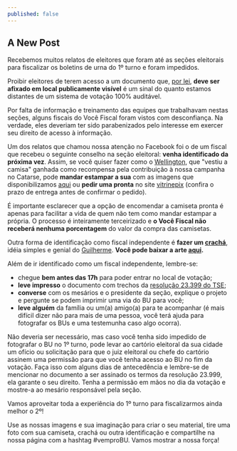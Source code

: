 ```yaml
---
published: false
---
```


## A New Post

Recebemos muitos relatos de eleitores que foram até as seções eleitorais para fiscalizar os boletins de urna do 1º turno e foram impedidos.

Proibir eleitores de terem acesso a um documento que, [por lei](https://bit.ly/bu-obrigatorio), **deve ser afixado em local publicamente visível** é um sinal do quanto estamos distantes de um sistema de votação 100% auditável.

Por falta de informação e treinamento das equipes que trabalhavam nestas seções,  alguns fiscais do Você Fiscal foram vistos com desconfiança. Na verdade, eles deveriam ter sido parabenizados pelo interesse em exercer seu direito de acesso à informação.

Um dos relatos que chamou nossa atenção no Facebook foi o de um fiscal que recebeu o seguinte conselho na seção eleitoral: **venha identificado da próxima vez**. Assim, se você quiser fazer como o [Wellington](https://www.facebook.com/photo.php?fbid=772569649466862&set=a.103307106393123.4273.100001415020485&type=1&theater), que "vestiu a camisa" ganhada como recompensa pela contribuição à nossa campanha no Catarse, pode **mandar estampar a sua** com as imagens que disponibilizamos [aqui](http://bit.ly/vocefiscal-camisetas) ou **pedir uma pronta** no site [vitrinepix](http://www.vitrinepix.com.br/vocefiscal/) (confira o prazo de entrega antes de confirmar o pedido).

É importante esclarecer que a opção de encomendar a camiseta pronta é apenas para facilitar a vida de quem não tem como mandar estampar a própria. O processo é inteiramente terceirizado e **o Você Fiscal não receberá nenhuma porcentagem** do valor da compra das camisetas.

Outra forma de identificação como fiscal independente é **fazer um [crachá](https://bit.ly/vocefiscal-cracha)**, idéia simples e genial do [Guilherme](https://www.facebook.com/video.php?v=696197140465230&set=vb.100002248529100&type=2&theater). **Você pode baixar a arte [aqui](https://bit.ly/vocefiscal-cracha).**

Além de ir identificado como um fiscal independente, lembre-se:
- chegue **bem antes das 17h** para poder entrar no local de votação;
- **leve impresso** o documento com trechos da [resolução 23.399 do TSE](https://bit.ly/bu-obrigatorio);
- **converse** com os mesários e o presidente da seção, explique o projeto e pergunte se podem imprimir uma via do BU para você;
- **leve alguém** da família ou um(a) amigo(a) para te acompanhar (é mais difícil dizer não para mais de uma pessoa, você terá ajuda para fotografar os BUs e uma testemunha caso algo ocorra).

Não deveria ser necessário, mas caso você tenha sido impedido de fotografar o BU no 1º turno, pode levar ao cartório eleitoral da sua cidade um ofício ou solicitação para que o juiz eleitoral ou chefe do cartório assinem uma permissão para que você tenha acesso ao BU no fim da votação. Faça isso com alguns dias de antecedência e lembre-se de mencionar no documento a ser assinado os termos da resolução 23.999, ela garante o seu direito. Tenha a permissão em mãos no dia da votação e mostre-a ao mesário responsável pela seção.

Vamos aproveitar toda a experiência do 1º turno para fiscalizarmos ainda melhor o 2º!

Use as nossas imagens e sua imaginação para criar o seu material, tire uma foto com sua camiseta, crachá ou outra identificação e compartilhe na nossa página com a hashtag #vemproBU.  Vamos mostrar a nossa força!
